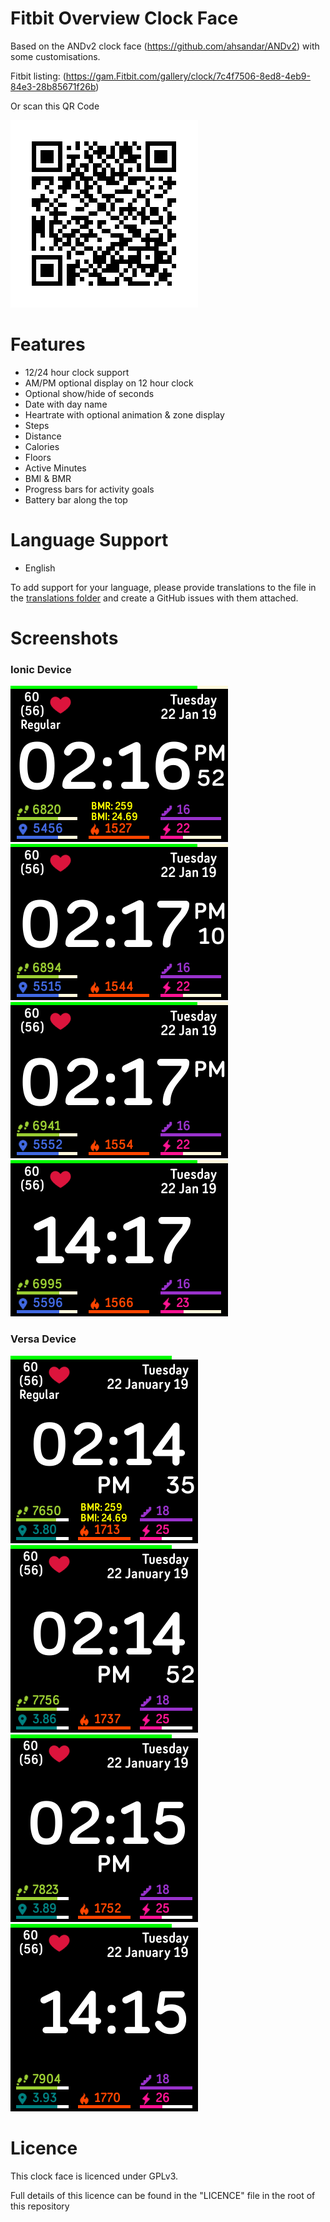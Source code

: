 # Fitbit Overview Clock Face

Based on the ANDv2 clock face (https://github.com/ahsandar/ANDv2) with some customisations.

Fitbit listing: (https://gam.Fitbit.com/gallery/clock/7c4f7506-8ed8-4eb9-84e3-28b85671f26b)

Or scan this QR Code

![QRCode](https://github.com/BlythMeister/Fitbit-Overview-Face/blob/master/screenshots/QR.png?raw=true)

# Features

* 12/24 hour clock support
* AM/PM optional display on 12 hour clock
* Optional show/hide of seconds
* Date with day name
* Heartrate with optional animation & zone display
* Steps
* Distance
* Calories
* Floors
* Active Minutes
* BMI & BMR
* Progress bars for activity goals
* Battery bar along the top

# Language Support

* English

To add support for your language, please provide translations to the file in the [translations folder](https://github.com/BlythMeister/Fitbit-Overview-Face/tree/master/translations) and create a GitHub issues with them attached.

# Screenshots

### Ionic Device

![Ionic](https://github.com/BlythMeister/Fitbit-Overview-Face/blob/master/screenshots/Overview-screenshot-ionic.png?raw=true)
![Ionic-cutdown](https://github.com/BlythMeister/Fitbit-Overview-Face/blob/master/screenshots/Overview-screenshot-ionic-cutdown.png?raw=true)
![Ionic-noSecond](https://github.com/BlythMeister/Fitbit-Overview-Face/blob/master/screenshots/Overview-screenshot-ionic-noSecond.png?raw=true)
![Ionic-24h](https://github.com/BlythMeister/Fitbit-Overview-Face/blob/master/screenshots/Overview-screenshot-ionic-24h.png?raw=true)

### Versa Device

![Versa](https://github.com/BlythMeister/Fitbit-Overview-Face/blob/master/screenshots/Overview-screenshot-versa.png?raw=true)
![Versa-cutdown](https://github.com/BlythMeister/Fitbit-Overview-Face/blob/master/screenshots/Overview-screenshot-versa-cutdown.png?raw=true)
![Versa-noSecond](https://github.com/BlythMeister/Fitbit-Overview-Face/blob/master/screenshots/Overview-screenshot-versa-noSecond.png?raw=true)
![Versa-24h](https://github.com/BlythMeister/Fitbit-Overview-Face/blob/master/screenshots/Overview-screenshot-versa-24h.png?raw=true)

# Licence

This clock face is licenced under GPLv3.

Full details of this licence can be found in the "LICENCE" file in the root of this repository
